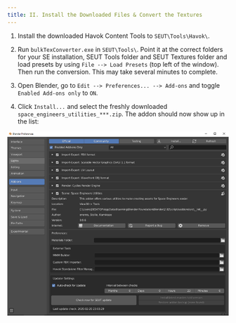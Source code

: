 ```yaml
---
title: II. Install the Downloaded Files & Convert the Textures
---
```

1. Install the downloaded Havok Content Tools to `SEUT\Tools\Havok\`.

2. Run `bulkTexConverter.exe` in `SEUT\Tools\`. Point it at the correct folders for your SE installation, SEUT Tools folder and SEUT Textures folder and load presets by using `File --> Load Presets` (top left of the window). Then run the conversion. This may take several minutes to complete.

3. Open Blender, go to `Edit --> Preferences... --> Add-ons` and toggle `Enabled Add-ons only` to `ON`.

4. Click `Install...` and select the freshly downloaded `space_engineers_utilities_***.zip`. The addon should now show up in the list:

![](./assets/images/reference/seut/installation_4.png)